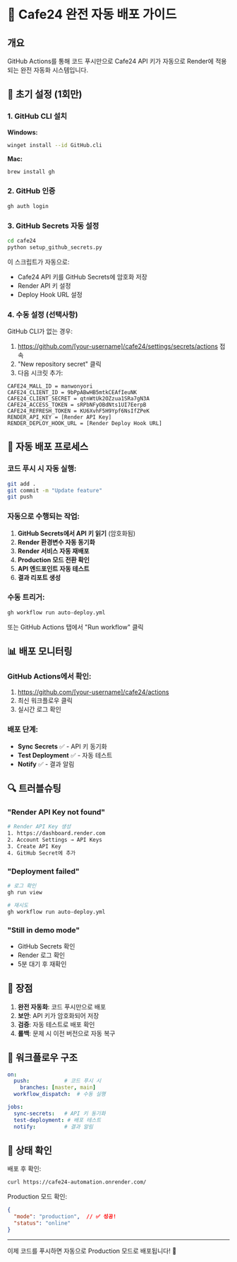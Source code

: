 # 🚀 Cafe24 완전 자동 배포 가이드

## 개요

GitHub Actions를 통해 코드 푸시만으로 Cafe24 API 키가 자동으로 Render에 적용되는 완전 자동화 시스템입니다.

## 🔧 초기 설정 (1회만)

### 1. GitHub CLI 설치

**Windows:**
```bash
winget install --id GitHub.cli
```

**Mac:**
```bash
brew install gh
```

### 2. GitHub 인증
```bash
gh auth login
```

### 3. GitHub Secrets 자동 설정
```bash
cd cafe24
python setup_github_secrets.py
```

이 스크립트가 자동으로:
- Cafe24 API 키를 GitHub Secrets에 암호화 저장
- Render API 키 설정
- Deploy Hook URL 설정

### 4. 수동 설정 (선택사항)

GitHub CLI가 없는 경우:

1. https://github.com/[your-username]/cafe24/settings/secrets/actions 접속
2. "New repository secret" 클릭
3. 다음 시크릿 추가:

```
CAFE24_MALL_ID = manwonyori
CAFE24_CLIENT_ID = 9bPpABwHB5mtkCEAfIeuNK
CAFE24_CLIENT_SECRET = qtnWtUk2OZzua1SRa7gN3A
CAFE24_ACCESS_TOKEN = sRPbNFyOBdNts1UI7EerpB
CAFE24_REFRESH_TOKEN = KU6XvhF5H9Ypf6NsIfZPeK
RENDER_API_KEY = [Render API Key]
RENDER_DEPLOY_HOOK_URL = [Render Deploy Hook URL]
```

## 🎯 자동 배포 프로세스

### 코드 푸시 시 자동 실행:

```bash
git add .
git commit -m "Update feature"
git push
```

### 자동으로 수행되는 작업:

1. **GitHub Secrets에서 API 키 읽기** (암호화됨)
2. **Render 환경변수 자동 동기화**
3. **Render 서비스 자동 재배포**
4. **Production 모드 전환 확인**
5. **API 엔드포인트 자동 테스트**
6. **결과 리포트 생성**

### 수동 트리거:

```bash
gh workflow run auto-deploy.yml
```

또는 GitHub Actions 탭에서 "Run workflow" 클릭

## 📊 배포 모니터링

### GitHub Actions에서 확인:
1. https://github.com/[your-username]/cafe24/actions
2. 최신 워크플로우 클릭
3. 실시간 로그 확인

### 배포 단계:
- **Sync Secrets** ✅ - API 키 동기화
- **Test Deployment** ✅ - 자동 테스트
- **Notify** ✅ - 결과 알림

## 🔍 트러블슈팅

### "Render API Key not found"
```bash
# Render API Key 생성
1. https://dashboard.render.com
2. Account Settings → API Keys
3. Create API Key
4. GitHub Secret에 추가
```

### "Deployment failed"
```bash
# 로그 확인
gh run view

# 재시도
gh workflow run auto-deploy.yml
```

### "Still in demo mode"
- GitHub Secrets 확인
- Render 로그 확인
- 5분 대기 후 재확인

## 🎉 장점

1. **완전 자동화**: 코드 푸시만으로 배포
2. **보안**: API 키가 암호화되어 저장
3. **검증**: 자동 테스트로 배포 확인
4. **롤백**: 문제 시 이전 버전으로 자동 복구

## 📝 워크플로우 구조

```yaml
on:
  push:           # 코드 푸시 시
    branches: [master, main]
  workflow_dispatch:  # 수동 실행

jobs:
  sync-secrets:   # API 키 동기화
  test-deployment: # 배포 테스트
  notify:         # 결과 알림
```

## 🚦 상태 확인

배포 후 확인:
```bash
curl https://cafe24-automation.onrender.com/
```

Production 모드 확인:
```json
{
  "mode": "production",  // ✅ 성공!
  "status": "online"
}
```

---

이제 코드를 푸시하면 자동으로 Production 모드로 배포됩니다! 🎊